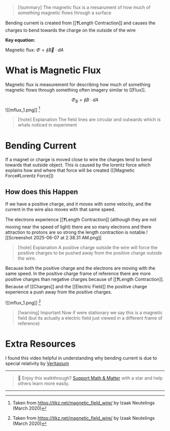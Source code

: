 
>[!summary]
> The magnetic flux is a mesarument of how much of something magnetic flows through a surface
>
Bending current is created from  [[❓Length Contraction]] and causes the charges to bend towards the charge on the outside of the wire
>
>
**Key equation:**
>
Magnetic flux:
$\Phi = \oint \vec{B}\cdot dA$
>
# What is Magnetic Flux 
Magnetic flux is measurement for describing how much of something magnetic flows through something often imagery similar to [[Flux]]. 

$$\Phi _B = \oint B \cdot dA$$
![[mflux_1.png]]
[^1]
>[!note] Explanation
The field lines are circular and outwards which is whats noticed in experiment 
# Bending Current 
If a magnet or charge is moved close to wire the charges tend to bend towards that outside object. This is caused by the lorentz force which explains how and where that force will be created ([[Magnetic Force#Lorentz Force]])
## How does this Happen
If we have a positive charge, and it moves with some velocity, and the current in the wire also moves with that same speed.

The electrons experience [[❓Length Contraction]] (although they are not moving near the speed of light) there are so many electrons and there attraction to protons are so strong the length contraction is notable.![[Screenshot 2025-06-07 at 2.38.31 AM.png]]
>[!note] Explanation
A positive charge outside the wire will force the positive charges to be pushed away from the positive charge outside the wire.

Because both the positive charge and the electrons are moving with the same speed. In the positive charge frame of reference there are more positive charges than negative charges because of [[❓Length Contraction]]. Because of [[Charges]] and the [[Electric Field]] the positive charge experience a push away from the positive charges.

![[mflux_1.png]] 
[^1]
>[!warning] Important 
Now if were stationary we say this is a magnetic field (but its actually a electric field just viewed in a different frame of reference)


# Extra Resources 
I found this video helpful in understanding why bending current is due to special relativity by [Veritasium](https://www.youtube.com/results?search_query=how+does+current+bend)



[^1]: Taken from https://tikz.net/magnetic_field_wire/ by  Izaak Neutelings (March 2020)


---

> 🧠 Enjoy this walkthrough? [Support Math & Matter](https://github.com/rajeevphysics/Obsidan-MathMatter) with a star and help others learn more easily.

---
